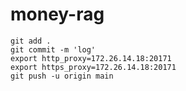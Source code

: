 # money-rag
    git add .
    git commit -m 'log'
    export http_proxy=172.26.14.18:20171
    export https_proxy=172.26.14.18:20171
    git push -u origin main